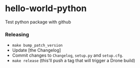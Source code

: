 # hello-world-python
Test python package with github 

### Releasing

- `make bump_patch_version`
- Update [the Changelog]
- Commit changes to `Changelog`, `setup.py` and `setup.cfg`.
- `make release` (this'll push a tag that will trigger a Drone build)
